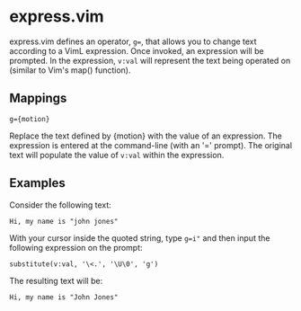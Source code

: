 express.vim
===========

express.vim defines an operator, `g=`, that allows you to change text according
to a VimL expression. Once invoked, an expression will be prompted. In the
expression, `v:val` will represent the text being operated on (similar to Vim's
map() function).

Mappings
--------

`g={motion}`

Replace the text defined by {motion} with the value of an expression. The
expression is entered at the command-line (with an '=' prompt). The original
text will populate the value of `v:val` within the expression.

Examples
--------

Consider the following text:

    Hi, my name is "john jones"

With your cursor inside the quoted string, type `g=i"` and then input the
following expression on the prompt:

    substitute(v:val, '\<.', '\U\0', 'g')

The resulting text will be:

    Hi, my name is "John Jones"
